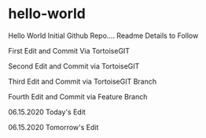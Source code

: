 # hello-world
Hello World Initial Github Repo....
Readme Details to Follow

First Edit and Commit Via TortoiseGIT

Second Edit and Commit via TortoiseGIT

Third Edit and Commit via TortoiseGIT Branch

Fourth Edit and Commit via Feature Branch

06.15.2020 Today's Edit

06.15.2020 Tomorrow's Edit